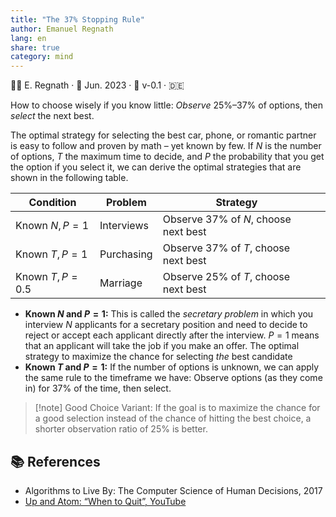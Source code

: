 ```yaml
---
title: "The 37% Stopping Rule"
author: Emanuel Regnath
lang: en
share: true
category: mind
---
```

👨‍🔬 E. Regnath · 📆 Jun. 2023 · 🧪 v-0.1 · 🇩🇪

How to choose wisely if you know little: *Observe* 25%–37% of options, then *select* the next best.

The optimal strategy for selecting the best car, phone, or romantic partner is easy to follow and proven by math – yet known by few. If $N$ is the number of options, $T$ the maximum time to decide, and $P$ the probability that you get the option if you select it, we can derive the optimal strategies that are shown in the following table. 

| Condition        | Problem    | Strategy                             |     |
| ---------------- | ---------- | ------------------------------------ | --- |
| Known $N, P=1$   | Interviews | Observe 37% of $N$, choose next best |     |
| Known $T, P=1$   | Purchasing | Observe 37% of $T$, choose next best |     |
| Known $T, P=0.5$ | Marriage   | Observe 25% of $T$, choose next best |     |

* **Known $N$ and $P=1$:** This is called the *secretary problem* in which you interview $N$ applicants for a secretary position and need to decide to reject or accept each applicant directly after the interview. $P = 1$ means that an applicant will take the job if you make an offer. The optimal strategy to maximize the chance for selecting *the* best candidate
* **Known $T$ and $P=1$:**  If the number of options is unknown, we can apply the same rule to the timeframe we have: Observe options (as they come in) for 37% of the time, then select.

> [!note] Good Choice Variant:
> If the goal is to maximize the chance for a good selection instead of the chance of hitting the best choice, a shorter observation ratio of 25% is better.


## 📚 References
* Algorithms to Live By: The Computer Science of Human Decisions, 2017
* [Up and Atom: “When to Quit”, YouTube](https://youtu.be/tVRGadNoHC0) 
